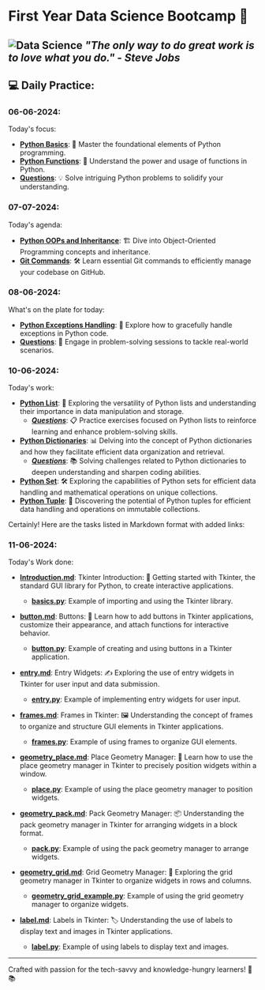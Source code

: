 # First Year Data Science Bootcamp 🚀

![Data Science](https://builtin.com/sites/www.builtin.com/files/styles/og/public/2024-03/Data%20Science%201600x800.jpg)
*"The only way to do great work is to love what you do." - Steve Jobs*
---

## 💻 Daily Practice:

### 06-06-2024:
Today's focus:
- **[Python Basics](06-06-2024/Python_basics.md)**: 🐍 Master the foundational elements of Python programming.
- **[Python Functions](06-06-2024/Python_functions.md)**: 🔄 Understand the power and usage of functions in Python.
- **[Questions](06-06-2024/Questions.py)**: 💡 Solve intriguing Python problems to solidify your understanding.

### 07-07-2024:
Today's agenda:
- **[Python OOPs and Inheritance](07-06-2024/python_oop.md)**: 🏗️ Dive into Object-Oriented Programming concepts and inheritance.
- **[Git Commands](07-07-2024/git_github.md)**: 🛠️ Learn essential Git commands to efficiently manage your codebase on GitHub.

### 08-06-2024:
What's on the plate for today:
- **[Python Exceptions Handling](08-06-2024/exception_handling.md)**: 🚨 Explore how to gracefully handle exceptions in Python code.
- **[Questions](08-06-2024/questions.py)**: 💪 Engage in problem-solving sessions to tackle real-world scenarios.

### 10-06-2024:
Today's work:
- **[Python List](10-06-2024/List.md)**: 📝 Exploring the versatility of Python lists and understanding their importance in data manipulation and storage.
  - ***[Questions](10-06-2024/list_questions.py)***: 📋 Practice exercises focused on Python lists to reinforce learning and enhance problem-solving skills.
- **[Python Dictionaries](10-06-2024/Dictionary.md)**: 📊 Delving into the concept of Python dictionaries and how they facilitate efficient data organization and retrieval.
  - ***[Questions](10-06-2024/dict_questions.py)***: 📚 Solving challenges related to Python dictionaries to deepen understanding and sharpen coding abilities.
- **[Python Set](10-06-2024/Sets.md)**: 🛠️ Exploring the capabilities of Python sets for efficient data handling and mathematical operations on unique collections.
- **[Python Tuple](10-06-2024/Tuples.md)**: 🎯 Discovering the potential of Python tuples for efficient data handling and operations on immutable collections.
  
Certainly! Here are the tasks listed in Markdown format with added links:

### 11-06-2024:
Today's Work done:

- **[Introduction.md](11-06-2024/Introduction.md)**: Tkinter Introduction: 🌟 Getting started with Tkinter, the standard GUI library for Python, to create interactive applications.
  - **[basics.py](11-06-2024/basics.py)**: Example of importing and using the Tkinter library.

- **[button.md](11-06-2024/button.md)**: Buttons: 🔘 Learn how to add buttons in Tkinter applications, customize their appearance, and attach functions for interactive behavior.
  - **[button.py](11-06-2024/button.py)**: Example of creating and using buttons in a Tkinter application.

- **[entry.md](11-06-2024/entry.md)**: Entry Widgets: ✍️ Exploring the use of entry widgets in Tkinter for user input and data submission.
  - **[entry.py](11-06-2024/entry.py)**: Example of implementing entry widgets for user input.

- **[frames.md](11-06-2024/frames.md)**: Frames in Tkinter: 🖼️ Understanding the concept of frames to organize and structure GUI elements in Tkinter applications.
  - **[frames.py](11-06-2024/frames.py)**: Example of using frames to organize GUI elements.

- **[geometry_place.md](11-06-2024/geometry_place.md)**: Place Geometry Manager: 📍 Learn how to use the place geometry manager in Tkinter to precisely position widgets within a window.
  - **[place.py](11-06-2024/place.py)**: Example of using the place geometry manager to position widgets.

- **[geometry_pack.md](11-06-2024/geometry_pack.md)**: Pack Geometry Manager: 📦 Understanding the pack geometry manager in Tkinter for arranging widgets in a block format.
  - **[pack.py](11-06-2024/pack.py)**: Example of using the pack geometry manager to arrange widgets.

- **[geometry_grid.md](11-06-2024/geometry_grid.md)**: Grid Geometry Manager: 📐 Exploring the grid geometry manager in Tkinter to organize widgets in rows and columns.
  - **[geometry_grid_example.py](11-06-2024/grid.py)**: Example of using the grid geometry manager to organize widgets.

- **[label.md](11-06-2024/label.md)**: Labels in Tkinter: 🏷️ Understanding the use of labels to display text and images in Tkinter applications.
  - **[label.py](11-06-2024/label.py)**: Example of using labels to display text and images.
--- 
Crafted with passion for the tech-savvy and knowledge-hungry learners! 🧠📚 
